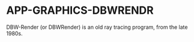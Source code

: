 APP-GRAPHICS-DBWRENDR
=====================

DBW-Render (or DBWRender) is an old ray tracing program, from the late 1980s.
